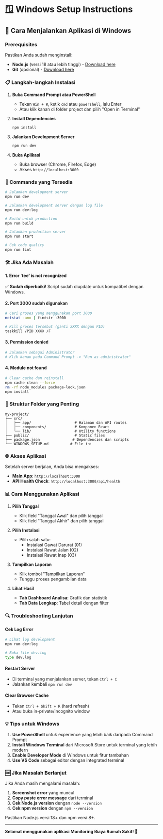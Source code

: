 # 🪟 Windows Setup Instructions

## 🔧 Cara Menjalankan Aplikasi di Windows

### Prerequisites
Pastikan Anda sudah menginstall:
- **Node.js** (versi 18 atau lebih tinggi) - [Download here](https://nodejs.org/)
- **Git** (opsional) - [Download here](https://git-scm.com/)

### 📋 Langkah-langkah Instalasi

1. **Buka Command Prompt atau PowerShell**
   - Tekan `Win + R`, ketik `cmd` atau `powershell`, lalu Enter
   - Atau klik kanan di folder project dan pilih "Open in Terminal"

2. **Install Dependencies**
   ```bash
   npm install
   ```

3. **Jalankan Development Server**
   ```bash
   npm run dev
   ```

4. **Buka Aplikasi**
   - Buka browser (Chrome, Firefox, Edge)
   - Akses `http://localhost:3000`

### 🚀 Commands yang Tersedia

```bash
# Jalankan development server
npm run dev

# Jalankan development server dengan log file
npm run dev:log

# Build untuk production
npm run build

# Jalankan production server
npm run start

# Cek code quality
npm run lint
```

### 🛠️ Jika Ada Masalah

#### 1. Error 'tee' is not recognized
✅ **Sudah diperbaiki!** Script sudah diupdate untuk kompatibel dengan Windows.

#### 2. Port 3000 sudah digunakan
```bash
# Cari proses yang menggunakan port 3000
netstat -ano | findstr :3000

# Kill proses tersebut (ganti XXXX dengan PID)
taskkill /PID XXXX /F
```

#### 3. Permission denied
```bash
# Jalankan sebagai Administrator
# Klik kanan pada Command Prompt -> "Run as administrator"
```

#### 4. Module not found
```bash
# Clear cache dan reinstall
npm cache clean --force
rm -rf node_modules package-lock.json
npm install
```

### 📁 Struktur Folder yang Penting

```
my-project/
├── src/
│   ├── app/                    # Halaman dan API routes
│   ├── components/             # Komponen React
│   └── lib/                    # Utility functions
├── public/                     # Static files
├── package.json               # Dependencies dan scripts
└── WINDOWS_SETUP.md          # File ini
```

### 🌐 Akses Aplikasi

Setelah server berjalan, Anda bisa mengakses:

- **Main App**: `http://localhost:3000`
- **API Health Check**: `http://localhost:3000/api/health`

### 📊 Cara Menggunakan Aplikasi

1. **Pilih Tanggal**
   - Klik field "Tanggal Awal" dan pilih tanggal
   - Klik field "Tanggal Akhir" dan pilih tanggal

2. **Pilih Instalasi**
   - Pilih salah satu:
     - Instalasi Gawat Darurat (01)
     - Instalasi Rawat Jalan (02)
     - Instalasi Rawat Inap (03)

3. **Tampilkan Laporan**
   - Klik tombol "Tampilkan Laporan"
   - Tunggu proses pengambilan data

4. **Lihat Hasil**
   - **Tab Dashboard Analisa**: Grafik dan statistik
   - **Tab Data Lengkap**: Tabel detail dengan filter

### 🔍 Troubleshooting Lanjutan

#### Cek Log Error
```bash
# Lihat log development
npm run dev:log

# Buka file dev.log
type dev.log
```

#### Restart Server
- Di terminal yang menjalankan server, tekan `Ctrl + C`
- Jalankan kembali `npm run dev`

#### Clear Browser Cache
- Tekan `Ctrl + Shift + R` (hard refresh)
- Atau buka in-private/incognito window

### 💡 Tips untuk Windows

1. **Use PowerShell** untuk experience yang lebih baik daripada Command Prompt
2. **Install Windows Terminal** dari Microsoft Store untuk terminal yang lebih modern
3. **Enable Developer Mode** di Windows untuk fitur tambahan
4. **Use VS Code** sebagai editor dengan integrated terminal

### 🆘 Jika Masalah Berlanjut

Jika Anda masih mengalami masalah:

1. **Screenshot error** yang muncul
2. **Copy paste error message** dari terminal
3. **Cek Node.js version** dengan `node --version`
4. **Cek npm version** dengan `npm --version`

Pastikan Node.js versi 18+ dan npm versi 8+.

---

**Selamat menggunakan aplikasi Monitoring Biaya Rumah Sakit! 🏥**